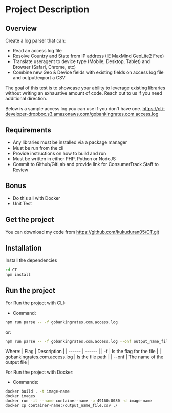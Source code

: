 # Project Description
## Overview
Create a log parser that can:
 - Read an access log file
 - Resolve Country and State from IP address (IE MaxMind GeoLite2 Free)
 - Translate useragent to device type (Mobile, Desktop, Tablet) and Browser (Safari, Chrome, etc)
 - Combine new Geo & Device fields with existing fields on access log file and output/export a CSV

The goal of this test is to showcase your ability to leverage existing libraries without writing an exhaustive amount of code. Reach out to us if you need additional direction.

Below is a sample access log you can use if you don't have one.
https://cti-developer-dropbox.s3.amazonaws.com/gobankingrates.com.access.log
 
## Requirements
 - Any libraries must be installed via a package manager
 - Must be run from the cli
 - Provide instructions on how to build and run
 - Must be written in either PHP, Python or NodeJS
 - Commit to Github/GitLab and provide link for ConsumerTrack Staff to Review
 
## Bonus
 - Do this all with Docker
 - Unit Test

## Get the project
You can download my code from https://github.com/kukuduran05/CT.git

## Installation
Install the dependencies
```sh
cd CT
npm install
```

## Run the project
For Run the project with CLI:
- Command:
```sh
npm run parse -- -f gobankingrates.com.access.log
```
or:
```sh
npm run parse -- -f gobankingrates.com.access.log --onf output_name_file
```
Where:
| Flag | Description |
| ------ | ------ |
| -f | Is the flag for the file |
| gobankingrates.com.access.log | Is the file path |
| --onf | The name of the output file |

For Run the project with Docker:
- Commands:
```sh
docker build . -t image-name
docker images
docker run -it --name container-name -p 49160:8080 -d image-name
docker cp container-name:/output_name_file.csv ./
```
